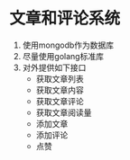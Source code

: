 # 文章和评论系统

1. 使用mongodb作为数据库
2. 尽量使用golang标准库
3. 对外提供如下接口
    * 获取文章列表
    * 获取文章内容
    * 获取文章评论
    * 获取文章阅读量
    * 添加文章
    * 添加评论
    * 点赞
